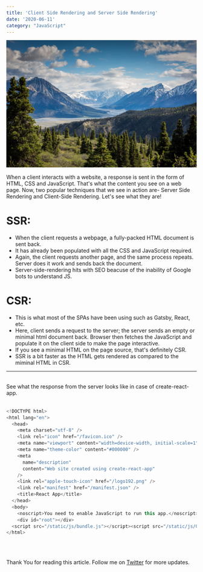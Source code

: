 ```yaml
---
title: 'Client Side Rendering and Server Side Rendering'
date: '2020-06-11'
category: "JavaScript"
---
```


![](./ssr-csr.jpg)

When a client interacts with a website, a response is sent in the form of HTML, CSS and JavaScript. That's what the content you see on a web page. Now, two popular techniques that we see in action are- Server Side Rendering and Client-Side Rendering. Let's see what they are!

# SSR:

* When the client requests a webpage, a fully-packed HTML document is sent back.
* It has already been populated with all the CSS and JavaScript required.
* Again, the client requests another page, and the same process repeats. Server does it work and sends back the document. 
* Server-side-rendering hits with SEO beacuse of the inability of Google bots to understand JS.

# CSR:
* This is what most of the SPAs have been using such as Gatsby, React, etc.
* Here, client sends a request to the server; the server sends an empty or minimal html document back. Browser then fetches the JavaScript and populate it on the client side to make the page interactive.
* If you see a minimal HTML on the page source, that's definitely CSR.
* SSR is a bit faster as the HTML gets rendered as compared to the miminal HTML in CSR.

<hr>
<br>
See what the response from the server looks like in case of create-react-app. 

```js

<!DOCTYPE html>
<html lang="en">
  <head>
    <meta charset="utf-8" />
    <link rel="icon" href="/favicon.ico" />
    <meta name="viewport" content="width=device-width, initial-scale=1" />
    <meta name="theme-color" content="#000000" />
    <meta
      name="description"
      content="Web site created using create-react-app"
    />
    <link rel="apple-touch-icon" href="/logo192.png" />
    <link rel="manifest" href="/manifest.json" />
    <title>React App</title>
  </head>
  <body>
    <noscript>You need to enable JavaScript to run this app.</noscript>
    <div id="root"></div>
  <script src="/static/js/bundle.js"></script><script src="/static/js/0.chunk.js"></script><script src="/static/js/main.chunk.js"></script></body>
</html>
```


<br><br>

Thank You for reading this article. Follow me on [Twitter](https://twitter.com/_himalayan_) for more updates.





